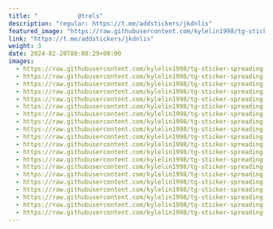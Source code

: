 ```yaml
---
title: "‌ ‌ ‌  ‌ ‌ ‌ ‌  ‌ ‌ @trels"
description: "regular: https://t.me/addstickers/jkdnlis"
featured_image: "https://raw.githubusercontent.com/kylelin1998/tg-sticker-spreading-worldwide-images/main/img/3a313d10-663c-4fb5-9aeb-b38267de7e43.jpg"
link: "https://t.me/addstickers/jkdnlis"
weight: 3
date: 2024-02-28T08:08:29+08:00
images:
  - https://raw.githubusercontent.com/kylelin1998/tg-sticker-spreading-worldwide-images/main/img/3a313d10-663c-4fb5-9aeb-b38267de7e43.jpg
  - https://raw.githubusercontent.com/kylelin1998/tg-sticker-spreading-worldwide-images/main/img/2d032d77-a80d-4a79-9a80-61102645e129.jpg
  - https://raw.githubusercontent.com/kylelin1998/tg-sticker-spreading-worldwide-images/main/img/6022dd07-4d3a-464d-a196-e826fdb0f8f6.jpg
  - https://raw.githubusercontent.com/kylelin1998/tg-sticker-spreading-worldwide-images/main/img/c2613812-192e-4f7a-83dc-9a114fa6d25c.jpg
  - https://raw.githubusercontent.com/kylelin1998/tg-sticker-spreading-worldwide-images/main/img/b9a7743a-4ee2-456b-9a5b-c48ef2879e2b.jpg
  - https://raw.githubusercontent.com/kylelin1998/tg-sticker-spreading-worldwide-images/main/img/b8df69ae-ed9c-46ae-8e58-3e582e7ed8c4.jpg
  - https://raw.githubusercontent.com/kylelin1998/tg-sticker-spreading-worldwide-images/main/img/2dce3733-5dc0-475c-88d1-e2d31b607ae0.jpg
  - https://raw.githubusercontent.com/kylelin1998/tg-sticker-spreading-worldwide-images/main/img/1651071b-e8ea-4d96-a51d-87360888acb9.jpg
  - https://raw.githubusercontent.com/kylelin1998/tg-sticker-spreading-worldwide-images/main/img/a8662379-aeed-489a-a853-6fe33440ccbe.jpg
  - https://raw.githubusercontent.com/kylelin1998/tg-sticker-spreading-worldwide-images/main/img/eddb1d3f-9c95-4ef7-809c-af92138f2ca4.jpg
  - https://raw.githubusercontent.com/kylelin1998/tg-sticker-spreading-worldwide-images/main/img/e44c4b50-1f19-419f-bd90-81aee5c4abc6.jpg
  - https://raw.githubusercontent.com/kylelin1998/tg-sticker-spreading-worldwide-images/main/img/fc62ef35-7e01-4043-9f6a-65740ad97196.jpg
  - https://raw.githubusercontent.com/kylelin1998/tg-sticker-spreading-worldwide-images/main/img/58d0e93c-321d-497a-b963-1c44f35c42f6.jpg
  - https://raw.githubusercontent.com/kylelin1998/tg-sticker-spreading-worldwide-images/main/img/1efb7a9d-309c-4d55-a6a1-3922a5366c7b.jpg
  - https://raw.githubusercontent.com/kylelin1998/tg-sticker-spreading-worldwide-images/main/img/35575391-e2ef-4e94-9a29-111113d89517.jpg
  - https://raw.githubusercontent.com/kylelin1998/tg-sticker-spreading-worldwide-images/main/img/8bc89109-4b06-4f0d-aeda-dfc14048dcbd.jpg
  - https://raw.githubusercontent.com/kylelin1998/tg-sticker-spreading-worldwide-images/main/img/514769a2-378a-443c-908f-a7c55cf4a3a9.jpg
  - https://raw.githubusercontent.com/kylelin1998/tg-sticker-spreading-worldwide-images/main/img/f4c077b5-8b28-4c85-a763-9873fefa1fe2.jpg
  - https://raw.githubusercontent.com/kylelin1998/tg-sticker-spreading-worldwide-images/main/img/7a75b290-283d-456f-8617-9d9183e46412.jpg
  - https://raw.githubusercontent.com/kylelin1998/tg-sticker-spreading-worldwide-images/main/img/33666238-4e66-47ab-93f6-c075b613a100.jpg
---
```

